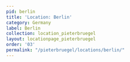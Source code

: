 ```yaml
---
pid: berlin
title: 'Location: Berlin'
category: Germany
label: Berlin
collection: location_pieterbruegel
layout: locationpage_pieterbruegel
order: '03'
permalink: "/pieterbruegel/locations/berlin/"
---
```

